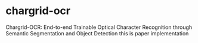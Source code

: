# chargrid-ocr
Chargrid-OCR: End-to-end Trainable Optical Character Recognition through Semantic Segmentation and Object Detection
this is paper implementation 

